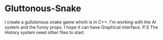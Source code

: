 # Gluttonous-Snake
I create a gullutonous snake game which is in C++.
I'm working with the AI system and the funny props.
I hope it can have Graphical interface.
P.S The History system need other files to start.
